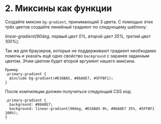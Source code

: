 # 2. Миксины как функции

Создайте миксин `bg-gradient`, принимающий 3 цвета. С помощью этих трёх цветов создайте линейный градиент по следующему шаблону:

*linear-gradient(90deg, первый цвет 0%, второй цвет 35%, третий цвет 100%);*

Так же для браузеров, которые не поддерживают градиент необходимо помочь и указать ещё одно свойство `background` с заранее заданным цветом. Этим цветом будет второй аргумент нашего миксина.
```
Пример
.primary-gradient {
  @include bg-gradient(#D16BA5, #86A8E7, #5FFBF1);
}
```
После компиляции должен получиться следующий CSS код:
```
.primary-gradient {
  background: #86A8E7;
  background: linear-gradient(90deg, #D16BA5 0%, #86A8E7 35%, #5FFBF1 100%);
}
```
